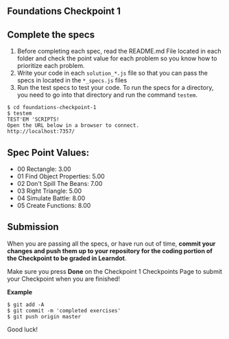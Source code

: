 ## Foundations Checkpoint 1

## Complete the specs

1. Before completing each spec, read the README.md File located in each folder and check the point value for each problem so you know how to prioritize each problem.
2. Write your code in each `solution_*.js` file so that you can pass the specs in located in the `*_specs.js` files
3. Run the test specs to test your code. To run the specs for a directory, you need to go into that directory and run the command `testem`.

```
$ cd foundations-checkpoint-1
$ testem
TEST'EM 'SCRIPTS!
Open the URL below in a browser to connect.
http://localhost:7357/
```

## Spec Point Values:

- 00 Rectangle: 3.00 
- 01 Find Object Properties: 5.00
- 02 Don't Spill The Beans: 7.00
- 03 Right Triangle: 5.00
- 04 Simulate Battle: 8.00
- 05 Create Functions: 8.00

## Submission

When you are passing all the specs, or have run out of time, **commit your changes and push them up to your repository for the coding portion of the Checkpoint to be graded in Learndot**.

Make sure you press **Done** on the Checkpoint 1 Checkpoints Page to submit your Checkpoint when you are finished!

**Example**
```
$ git add -A
$ git commit -m 'completed exercises'
$ git push origin master
```

Good luck!




